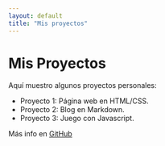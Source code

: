 ```yaml
---
layout: default
title: "Mis proyectos"
---
```


# Mis Proyectos

Aquí muestro algunos proyectos personales:

- Proyecto 1: Página web en HTML/CSS.
- Proyecto 2: Blog en Markdown.
- Proyecto 3: Juego con Javascript.

Más info en [GitHub](https://github.com/ddorluc760/)
